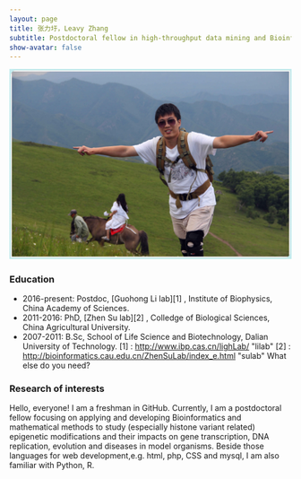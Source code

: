 ```yaml
---
layout: page
title: 张力圩，Leavy Zhang
subtitle: Postdoctoral fellow in high-throughput data mining and Bioinformatics development
show-avatar: false
---
```


![Leavy Zhang](/img/leavy.jpg)

### Education
- 2016-present: Postdoc, [Guohong Li lab][1] , Institute of Biophysics, China Academy of Sciences.
- 2011-2016: PhD, [Zhen Su lab][2] , Colledge of Biological Sciences, China Agricultural University.
- 2007-2011: B.Sc, School of Life Science and Biotechnology, Dalian University of Technology.
[1] : http://www.ibp.cas.cn/lighLab/ "lilab"
[2] : http://bioinformatics.cau.edu.cn/ZhenSuLab/index_e.html "sulab"
What else do you need?

### Research of interests
Hello, everyone!
I am a freshman in GitHub. Currently, I am a postdoctoral fellow focusing on applying and developing Bioinformatics and mathematical methods to study (especially histone variant related) epigenetic modifications and their impacts on gene transcription, DNA replication, evolution and diseases in model organisms. Beside those languages for web development,e.g. html, php, CSS and mysql, I am also familiar with Python, R.
